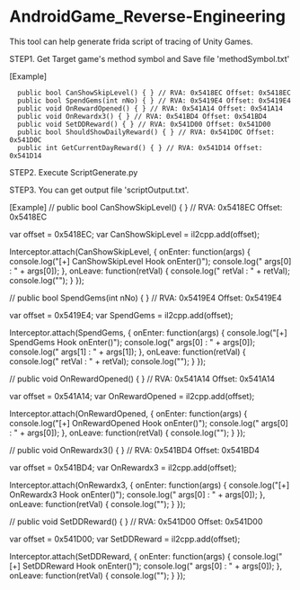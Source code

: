 # AndroidGame_Reverse-Engineering

This tool can help generate frida script of tracing of Unity Games.

STEP1.
  Get Target game's method symbol and Save file 'methodSymbol.txt'
  
  [Example]
   
   	  public bool CanShowSkipLevel() { } // RVA: 0x5418EC Offset: 0x5418EC
	  public bool SpendGems(int nNo) { } // RVA: 0x5419E4 Offset: 0x5419E4
	  public void OnRewardOpened() { } // RVA: 0x541A14 Offset: 0x541A14
	  public void OnRewardx3() { } // RVA: 0x541BD4 Offset: 0x541BD4
	  public void SetDDReward() { } // RVA: 0x541D00 Offset: 0x541D00
	  public bool ShouldShowDailyReward() { } // RVA: 0x541D0C Offset: 0x541D0C
	  public int GetCurrentDayReward() { } // RVA: 0x541D14 Offset: 0x541D14
    
    
STEP2.
  Execute ScriptGenerate.py
  
  
STEP3.
  You can get output file 'scriptOutput.txt'.
  
  [Example]
  	// public bool CanShowSkipLevel() { } // RVA: 0x5418EC Offset: 0x5418EC

var offset = 0x5418EC;
var CanShowSkipLevel = il2cpp.add(offset);

Interceptor.attach(CanShowSkipLevel,
{
    onEnter: function(args)
    {
        console.log("[+] CanShowSkipLevel Hook onEnter()");
        console.log("    args[0] : " + args[0]);
    },
    onLeave: function(retVal)
    {
        console.log("    retVal : " + retVal);
        console.log("");
    }
});



// public bool SpendGems(int nNo) { } // RVA: 0x5419E4 Offset: 0x5419E4

var offset = 0x5419E4;
var SpendGems = il2cpp.add(offset);

Interceptor.attach(SpendGems,
{
    onEnter: function(args)
    {
        console.log("[+] SpendGems Hook onEnter()");
        console.log("    args[0] : " + args[0]);
        console.log("    args[1] : " + args[1]);
    },
    onLeave: function(retVal)
    {
        console.log("    retVal : " + retVal);
        console.log("");
    }
});



// public void OnRewardOpened() { } // RVA: 0x541A14 Offset: 0x541A14

var offset = 0x541A14;
var OnRewardOpened = il2cpp.add(offset);

Interceptor.attach(OnRewardOpened,
{
    onEnter: function(args)
    {
        console.log("[+] OnRewardOpened Hook onEnter()");
        console.log("    args[0] : " + args[0]);
    },
    onLeave: function(retVal)
    {
        console.log("");
    }
});



// public void OnRewardx3() { } // RVA: 0x541BD4 Offset: 0x541BD4

var offset = 0x541BD4;
var OnRewardx3 = il2cpp.add(offset);

Interceptor.attach(OnRewardx3,
{
    onEnter: function(args)
    {
        console.log("[+] OnRewardx3 Hook onEnter()");
        console.log("    args[0] : " + args[0]);
    },
    onLeave: function(retVal)
    {
        console.log("");
    }
});



// public void SetDDReward() { } // RVA: 0x541D00 Offset: 0x541D00

var offset = 0x541D00;
var SetDDReward = il2cpp.add(offset);

Interceptor.attach(SetDDReward,
{
    onEnter: function(args)
    {
        console.log("[+] SetDDReward Hook onEnter()");
        console.log("    args[0] : " + args[0]);
    },
    onLeave: function(retVal)
    {
        console.log("");
    }
});
  
  
  
  
